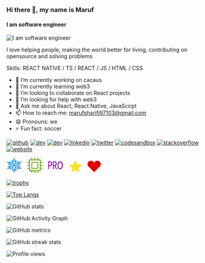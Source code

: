 ### Hi there 👋, my name is Maruf
#### I am software engineer
![I am software engineer](https://twitter.com/MarufSharifi/header_photo)

I love helping people, making the world better for living, contributing on opensource and solving problems

Skills: REACT NATIVE / TS / REACT / JS / HTML / CSS

- 🔭 I’m currently working on cacaus 
- 🌱 I’m currently learning web3 
- 👯 I’m looking to collaborate on React projects 
- 🤔 I’m looking for help with web3 
- 💬 Ask me about React, React Native, JavaScirpt 
- 📫 How to reach me: marufsharifi97103@gmail.com 
- 😄 Pronouns: we 
- ⚡ Fun fact: soccer 


[<img src='https://cdn.jsdelivr.net/npm/simple-icons@3.0.1/icons/github.svg' alt='github' height='40'>](https://github.com/https://github.com/MarufSharifi)  [<img src='https://cdn.jsdelivr.net/npm/simple-icons@3.0.1/icons/dev-dot-to.svg' alt='dev' height='40'>](https://dev.to/https://dev.to/marufsharifi)  [<img src='https://cdn.jsdelivr.net/npm/simple-icons@3.0.1/icons/hashnode.svg' alt='dev' height='40'>](https://hashnode.com/@MarufSharifi)  [<img src='https://cdn.jsdelivr.net/npm/simple-icons@3.0.1/icons/linkedin.svg' alt='linkedin' height='40'>](https://www.linkedin.com/in/https://www.linkedin.com/in/maruf-sharifi-652104205/)  [<img src='https://cdn.jsdelivr.net/npm/simple-icons@3.0.1/icons/twitter.svg' alt='twitter' height='40'>](https://twitter.com/https://twitter.com/MarufSharifi)  [<img src='https://cdn.jsdelivr.net/npm/simple-icons@3.0.1/icons/codesandbox.svg' alt='codesandbox' height='40'>](https://codesandbox.io/u/https://codesandbox.io/dashboard/home?workspace=68d804cc-956f-4e25-83a2-16774d4b07e4)  [<img src='https://cdn.jsdelivr.net/npm/simple-icons@3.0.1/icons/stackoverflow.svg' alt='stackoverflow' height='40'>](https://stackoverflow.com/users/https://stackoverflow.com/users/11760739/maruf)  [<img src='https://cdn.jsdelivr.net/npm/simple-icons@3.0.1/icons/icloud.svg' alt='website' height='40'>](https://marufsharifi.medium.com/)  

<a href='https://archiveprogram.github.com/'><img src='https://raw.githubusercontent.com/acervenky/animated-github-badges/master/assets/acbadge.gif' width='40' height='40'></a> <a href='https://docs.github.com/en/developers'><img src='https://raw.githubusercontent.com/acervenky/animated-github-badges/master/assets/devbadge.gif' width='40' height='40'></a> <a href='https://github.com/pricing'><img src='https://raw.githubusercontent.com/acervenky/animated-github-badges/master/assets/pro.gif' width='40' height='40'></a> <a href='https://stars.github.com/'><img src='https://raw.githubusercontent.com/acervenky/animated-github-badges/master/assets/starbadge.gif' width='35' height='35'></a> <a href='https://docs.github.com/en/github/supporting-the-open-source-community-with-github-sponsors'><img src='https://raw.githubusercontent.com/acervenky/animated-github-badges/master/assets/sponsorbadge.gif' width='35' height='35'></a> 

[![trophy](https://github-profile-trophy.vercel.app/?username=https://github.com/MarufSharifi)](https://github.com/ryo-ma/github-profile-trophy)

[![Top Langs](https://github-readme-stats.vercel.app/api/top-langs/?username=https://github.com/MarufSharifi)](https://github.com/anuraghazra/github-readme-stats)

![GitHub stats](https://github-readme-stats.vercel.app/api?username=https://github.com/MarufSharifi&show_icons=true&count_private=true)  

![GitHub Activity Graph](https://activity-graph.herokuapp.com/graph?username=https://github.com/MarufSharifi)  

![GitHub metrics](https://metrics.lecoq.io/https://github.com/MarufSharifi)  

![GitHub streak stats](https://github-readme-streak-stats.herokuapp.com/?user=https://github.com/MarufSharifi)  

![Profile views](https://gpvc.arturio.dev/https://github.com/MarufSharifi)  
